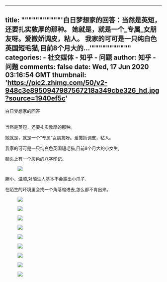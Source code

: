 
---
title: """""""""""'白日梦想家的回答：当然是英短，还要扎实敦厚的那种。 她就是，就是一个_专属_女朋友呀。爱撒娇调皮，粘人。 我家的可可是一只纯白色英国短毛猫,目前8个月大的...'"""""""""""
categories: 
    - 社交媒体
    - 知乎 - 问题
author: 知乎 - 问题
comments: false
date: Wed, 17 Jun 2020 03:16:54 GMT
thumbnail: 'https://pic2.zhimg.com/50/v2-948c3e8950947987567218a349cbe326_hd.jpg?source=1940ef5c'
---

<div>   
白日梦想家的回答<br><br><p>当然是英短，还要扎实敦厚的那种。</p><p>她就是，就是一个“专属”女朋友呀。爱撒娇调皮，粘人。</p><p>我家的可可是一只纯白色英国短毛猫,目前8个月大的小女生,</p><p>额头上有一个灰色的八字印记。</p><figure data-size="normal"><img src="https://pic2.zhimg.com/50/v2-948c3e8950947987567218a349cbe326_hd.jpg?source=1940ef5c" data-caption data-size="normal" data-rawwidth="900" data-rawheight="1200" class="origin_image zh-lightbox-thumb lazy" data-original="https://pic4.zhimg.com/v2-948c3e8950947987567218a349cbe326_r.jpg?source=1940ef5c" data-actualsrc="https://pic2.zhimg.com/50/v2-948c3e8950947987567218a349cbe326_hd.jpg?source=1940ef5c" referrerpolicy="no-referrer"></figure><p>胆小、温顺,对陌生人基本不会露出小爪子.</p><p>在陌生的环境里会找一个角落缩进去,怎么都不肯出来。</p><figure data-size="normal"><img src="https://pic4.zhimg.com/50/v2-3c40829a650f96ab57be6975d78f8601_hd.jpg?source=1940ef5c" data-caption data-size="normal" data-rawwidth="900" data-rawheight="1200" class="origin_image zh-lightbox-thumb lazy" data-original="https://pic2.zhimg.com/v2-3c40829a650f96ab57be6975d78f8601_r.jpg?source=1940ef5c" data-actualsrc="https://pic4.zhimg.com/50/v2-3c40829a650f96ab57be6975d78f8601_hd.jpg?source=1940ef5c" referrerpolicy="no-referrer"></figure><figure data-size="normal"><img src="https://pic1.zhimg.com/50/v2-1761f6ed77e1d1d2fcf3438d9df0dcec_hd.jpg?source=1940ef5c" data-caption data-size="normal" data-rawwidth="900" data-rawheight="1200" class="origin_image zh-lightbox-thumb lazy" data-original="https://pic4.zhimg.com/v2-1761f6ed77e1d1d2fcf3438d9df0dcec_r.jpg?source=1940ef5c" data-actualsrc="https://pic1.zhimg.com/50/v2-1761f6ed77e1d1d2fcf3438d9df0dcec_hd.jpg?source=1940ef5c" referrerpolicy="no-referrer"></figure><figure data-size="normal"><img src="https://pic1.zhimg.com/50/v2-b2270a9c06b5630b4da75cf996f6330d_hd.jpg?source=1940ef5c" data-caption data-size="normal" data-rawwidth="1080" data-rawheight="1440" class="origin_image zh-lightbox-thumb lazy" data-original="https://pic1.zhimg.com/v2-b2270a9c06b5630b4da75cf996f6330d_r.jpg?source=1940ef5c" data-actualsrc="https://pic1.zhimg.com/50/v2-b2270a9c06b5630b4da75cf996f6330d_hd.jpg?source=1940ef5c" referrerpolicy="no-referrer"></figure><figure data-size="normal"><img src="https://pic1.zhimg.com/50/v2-72ddf22e81ed00c890c173582a13205a_hd.jpg?source=1940ef5c" data-caption data-size="normal" data-rawwidth="1080" data-rawheight="1440" class="origin_image zh-lightbox-thumb lazy" data-original="https://pic1.zhimg.com/v2-72ddf22e81ed00c890c173582a13205a_r.jpg?source=1940ef5c" data-actualsrc="https://pic1.zhimg.com/50/v2-72ddf22e81ed00c890c173582a13205a_hd.jpg?source=1940ef5c" referrerpolicy="no-referrer"></figure><figure data-size="normal"><img src="https://pic2.zhimg.com/50/v2-c946bf52f7fd491ac1711a53e77da913_hd.jpg?source=1940ef5c" data-caption data-size="normal" data-rawwidth="690" data-rawheight="920" class="origin_image zh-lightbox-thumb lazy" data-original="https://pic1.zhimg.com/v2-c946bf52f7fd491ac1711a53e77da913_r.jpg?source=1940ef5c" data-actualsrc="https://pic2.zhimg.com/50/v2-c946bf52f7fd491ac1711a53e77da913_hd.jpg?source=1940ef5c" referrerpolicy="no-referrer"></figure><figure data-size="normal"><img src="https://pic2.zhimg.com/50/v2-f21426cec01b450a4eef030456623f8f_hd.jpg?source=1940ef5c" data-caption data-size="normal" data-rawwidth="690" data-rawheight="920" class="origin_image zh-lightbox-thumb lazy" data-original="https://pic1.zhimg.com/v2-f21426cec01b450a4eef030456623f8f_r.jpg?source=1940ef5c" data-actualsrc="https://pic2.zhimg.com/50/v2-f21426cec01b450a4eef030456623f8f_hd.jpg?source=1940ef5c" referrerpolicy="no-referrer"></figure><figure data-size="normal"><img src="https://pic3.zhimg.com/50/v2-3479cb2deb0b0b4318d235542ec02f2a_hd.jpg?source=1940ef5c" data-caption data-size="normal" data-rawwidth="900" data-rawheight="1200" class="origin_image zh-lightbox-thumb lazy" data-original="https://pic1.zhimg.com/v2-3479cb2deb0b0b4318d235542ec02f2a_r.jpg?source=1940ef5c" data-actualsrc="https://pic3.zhimg.com/50/v2-3479cb2deb0b0b4318d235542ec02f2a_hd.jpg?source=1940ef5c" referrerpolicy="no-referrer"></figure><figure data-size="normal"><img src="https://pic1.zhimg.com/50/v2-b2270a9c06b5630b4da75cf996f6330d_hd.jpg?source=1940ef5c" data-caption data-size="normal" data-rawwidth="1080" data-rawheight="1440" class="origin_image zh-lightbox-thumb lazy" data-original="https://pic1.zhimg.com/v2-b2270a9c06b5630b4da75cf996f6330d_r.jpg?source=1940ef5c" data-actualsrc="https://pic1.zhimg.com/50/v2-b2270a9c06b5630b4da75cf996f6330d_hd.jpg?source=1940ef5c" referrerpolicy="no-referrer"></figure><figure data-size="normal"><img src="https://pic1.zhimg.com/50/v2-72ddf22e81ed00c890c173582a13205a_hd.jpg?source=1940ef5c" data-caption data-size="normal" data-rawwidth="1080" data-rawheight="1440" class="origin_image zh-lightbox-thumb lazy" data-original="https://pic4.zhimg.com/v2-72ddf22e81ed00c890c173582a13205a_r.jpg?source=1940ef5c" data-actualsrc="https://pic1.zhimg.com/50/v2-72ddf22e81ed00c890c173582a13205a_hd.jpg?source=1940ef5c" referrerpolicy="no-referrer"></figure>  
</div>
            
